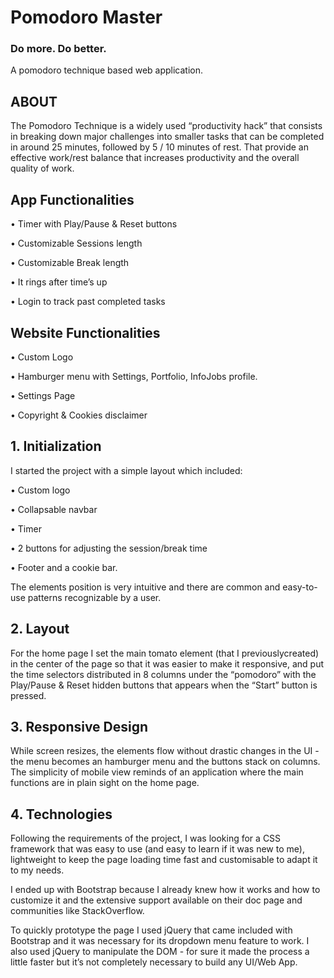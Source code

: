 # Pomodoro Master
### Do more. Do better.
A pomodoro technique based web application.
## ABOUT
The Pomodoro Technique is a widely used “productivity hack” that consists in breaking down major challenges into smaller tasks that can be completed in around 25 minutes, followed by 5 / 10 minutes of rest.
That provide an effective work/rest balance that increases productivity and the overall quality of work.

## App Functionalities
• Timer with Play/Pause & Reset buttons

• Customizable Sessions length

• Customizable Break length

• It rings after time’s up

• Login to track past completed tasks

## Website Functionalities
• Custom Logo

• Hamburger menu with Settings,
Portfolio, InfoJobs profile.

• Settings Page

• Copyright & Cookies disclaimer

## 1. Initialization
I started the project with a simple layout which included:

• Custom logo

• Collapsable navbar

• Timer

• 2 buttons for adjusting the session/break time

• Footer and a cookie bar.

The elements position is very intuitive and there are common and easy-to-use patterns recognizable by a user.

## 2. Layout
For the home page I set the main tomato element (that I previouslycreated) in the center of the page so that it was easier to make it
responsive, and put the time selectors distributed in 8 columns under the “pomodoro” with the Play/Pause & Reset hidden buttons that appears when the “Start” button is pressed.

## 3. Responsive Design
While screen resizes, the elements flow without drastic changes in the UI - the menu becomes an hamburger menu and the buttons stack on columns.
The simplicity of mobile view reminds of an application where the main functions are in plain sight on the home page.

## 4. Technologies
Following the requirements of the project, I was looking for a CSS framework that was easy to use (and easy to learn if it was new to me), lightweight to keep the page loading time fast and customisable to adapt it to my needs.

I ended up with Bootstrap because I already knew how it works and how to customize it and the extensive support available on their doc page and communities like StackOverflow.

To quickly prototype the page I used jQuery that came included with Bootstrap and it was necessary for its dropdown menu feature to work.
I also used jQuery to manipulate the DOM - for sure it made the process a little faster but it’s not completely necessary to build any UI/Web App.
